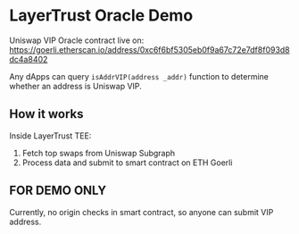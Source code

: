 # LayerTrust Oracle Demo
Uniswap VIP Oracle contract live on: https://goerli.etherscan.io/address/0xc6f6bf5305eb0f9a67c72e7df8f093d8dc4a8402

Any dApps can query `isAddrVIP(address _addr)` function to determine whether an address is Uniswap VIP.


## How it works
Inside LayerTrust TEE:
1. Fetch top swaps from Uniswap Subgraph
2. Process data and submit to smart contract on ETH Goerli

## FOR DEMO ONLY
Currently, no origin checks in smart contract, so anyone can submit VIP address.